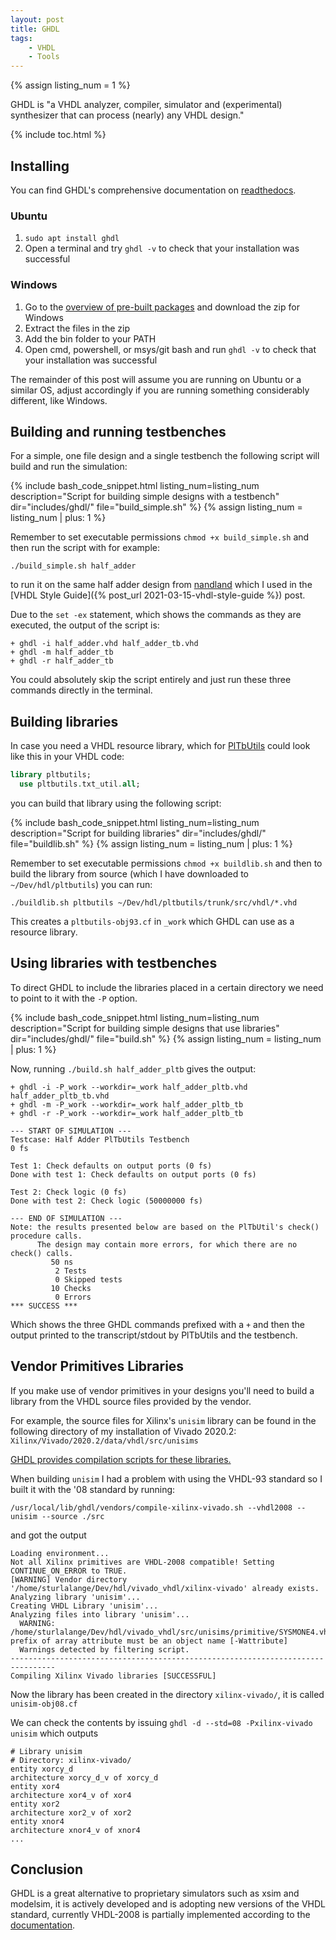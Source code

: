 ```yaml
---
layout: post
title: GHDL
tags:
    - VHDL
    - Tools
---
```

{% assign listing_num = 1 %}

GHDL is "a VHDL analyzer, compiler, simulator and (experimental) synthesizer that can process (nearly) any VHDL design."

{% include toc.html %}

## Installing

You can find GHDL's comprehensive documentation on [readthedocs](https://ghdl.readthedocs.io/en/latest/about.html).

### Ubuntu

 1. `sudo apt install ghdl`
 2. Open a terminal and try `ghdl -v` to check that your installation was successful

### Windows

  1. Go to the [overview of pre-built packages](https://ghdl.readthedocs.io/en/latest/getting/Releases.html#downloading-pre-built-packages) and download the zip for Windows
  2. Extract the files in the zip
  3. Add the bin folder to your PATH
  4. Open cmd, powershell, or msys/git bash and run `ghdl -v` to check that your installation was successful

The remainder of this post will assume you are running on Ubuntu or a similar OS, adjust accordingly if you are running something considerably different, like Windows.

## Building and running testbenches

For a simple, one file design and a single testbench the following script will build and run the simulation:

{%
  include bash_code_snippet.html
  listing_num=listing_num
  description="Script for building simple designs with a testbench"
  dir="includes/ghdl/"
  file="build_simple.sh"
%}
{% assign listing_num = listing_num | plus: 1 %}

Remember to set executable permissions `chmod +x build_simple.sh` and then run the script with for example:

`./build_simple.sh half_adder`

to run it on the same half adder design from [nandland](https://www.nandland.com/vhdl/modules/module-half-adder.html) which I used in the [VHDL Style Guide]({% post_url 2021-03-15-vhdl-style-guide %}) post.

Due to the `set -ex` statement, which shows the commands as they are executed, the output of the script is:
```
+ ghdl -i half_adder.vhd half_adder_tb.vhd
+ ghdl -m half_adder_tb
+ ghdl -r half_adder_tb
```

You could absolutely skip the script entirely and just run these three commands directly in the terminal.

## Building libraries

In case you need a VHDL resource library, which for [PlTbUtils](https://opencores.org/projects/pltbutils) could look like this in your VHDL code:

```vhdl
library pltbutils;
  use pltbutils.txt_util.all;
```

you can build that library using the following script:

{%
  include bash_code_snippet.html
  listing_num=listing_num
  description="Script for building libraries"
  dir="includes/ghdl/"
  file="buildlib.sh"
%}
{% assign listing_num = listing_num | plus: 1 %}

Remember to set executable permissions `chmod +x buildlib.sh` and then to build the library from source (which I have downloaded to `~/Dev/hdl/pltbutils`) you can run:

`./buildlib.sh pltbutils ~/Dev/hdl/pltbutils/trunk/src/vhdl/*.vhd`

This creates a `pltbutils-obj93.cf` in `_work` which GHDL can use as a resource library.

## Using libraries with testbenches

To direct GHDL to include the libraries placed in a certain directory we need to point to it with the `-P` option.

{%
  include bash_code_snippet.html
  listing_num=listing_num
  description="Script for building simple designs that use libraries"
  dir="includes/ghdl/"
  file="build.sh"
%}
{% assign listing_num = listing_num | plus: 1 %}

Now, running `./build.sh half_adder_pltb` gives the output:
```
+ ghdl -i -P_work --workdir=_work half_adder_pltb.vhd half_adder_pltb_tb.vhd
+ ghdl -m -P_work --workdir=_work half_adder_pltb_tb
+ ghdl -r -P_work --workdir=_work half_adder_pltb_tb

--- START OF SIMULATION ---
Testcase: Half Adder PlTbUtils Testbench
0 fs

Test 1: Check defaults on output ports (0 fs)
Done with test 1: Check defaults on output ports (0 fs)

Test 2: Check logic (0 fs)
Done with test 2: Check logic (50000000 fs)

--- END OF SIMULATION ---
Note: the results presented below are based on the PlTbUtil's check() procedure calls.
      The design may contain more errors, for which there are no check() calls.
         50 ns
          2 Tests
          0 Skipped tests
         10 Checks
          0 Errors
*** SUCCESS ***
```

Which shows the three GHDL commands prefixed with a `+` and then the output printed to the transcript/stdout by PlTbUtils and the testbench.

## Vendor Primitives Libraries

If you make use of vendor primitives in your designs you'll need to build a library from the VHDL source files provided by the vendor.

For example, the source files for Xilinx's `unisim` library can be found in the following directory of my installation of Vivado 2020.2: `Xilinx/Vivado/2020.2/data/vhdl/src/unisims`

[GHDL provides compilation scripts for these libraries.](https://ghdl.readthedocs.io/en/latest/getting/PrecompileVendorPrimitives.html)

When building `unisim` I had a problem with using the VHDL-93 standard so I built it with the '08 standard by running:

`/usr/local/lib/ghdl/vendors/compile-xilinx-vivado.sh --vhdl2008 --unisim --source ./src`

and got the output

```
Loading environment...
Not all Xilinx primitives are VHDL-2008 compatible! Setting CONTINUE_ON_ERROR to TRUE.
[WARNING] Vendor directory '/home/sturlalange/Dev/hdl/vivado_vhdl/xilinx-vivado' already exists.
Analyzing library 'unisim'...
Creating VHDL Library 'unisim'...
Analyzing files into library 'unisim'...
  WARNING: /home/sturlalange/Dev/hdl/vivado_vhdl/src/unisims/primitive/SYSMONE4.vhd:1536:44:warning: prefix of array attribute must be an object name [-Wattribute]
  Warnings detected by filtering script.
--------------------------------------------------------------------------------
Compiling Xilinx Vivado libraries [SUCCESSFUL]
```

Now the library has been created in the directory `xilinx-vivado/`, it is called `unisim-obj08.cf`

We can check the contents by issuing `ghdl -d --std=08 -Pxilinx-vivado unisim` which outputs

```
# Library unisim
# Directory: xilinx-vivado/
entity xorcy_d
architecture xorcy_d_v of xorcy_d
entity xor4
architecture xor4_v of xor4
entity xor2
architecture xor2_v of xor2
entity xnor4
architecture xnor4_v of xnor4
...
```

## Conclusion

GHDL is a great alternative to proprietary simulators such as xsim and modelsim, it is actively developed and is adopting new versions of the VHDL standard, currently VHDL-2008 is partially implemented according to the [documentation](https://ghdl.readthedocs.io/en/latest/using/ImplementationOfVHDL.html#vhdl-standards).
